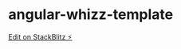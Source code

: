 # angular-whizz-template

[Edit on StackBlitz ⚡️](https://stackblitz.com/edit/angular-whizz-template)